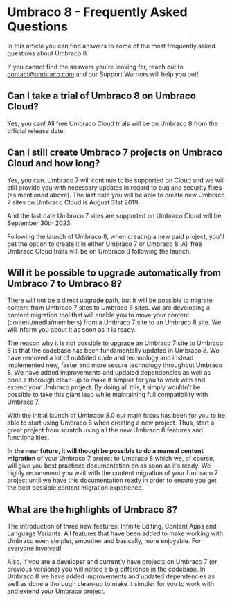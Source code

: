 # Umbraco 8 - Frequently Asked Questions

In this article you can find answers to some of the most frequently asked questions about Umbraco 8.

If you cannot find the answers you're looking for, reach out to contact@umbraco.com and our Support Warriors will help you out!

## Can I take a trial of Umbraco 8 on Umbraco Cloud?

Yes, you can! All free Umbraco Cloud trials will be on Umbraco 8 from the official release date.

## Can I still create Umbraco 7 projects on Umbraco Cloud and how long?

Yes, you can. Umbraco 7 will continue to be supported on Cloud and we will still provide you with necessary updates in regard to bug and security fixes (as mentioned above). The last date you will be able to create new Umbraco 7 sites on Umbraco Cloud is August 31st 2019. 

And the last date Umbraco 7 sites are supported on Umbraco Cloud will be September 30th 2023.

Following the launch of Umbraco 8, when creating a new paid project, you’ll get the option to create it in either Umbraco 7 or Umbraco 8. All free Umbraco Cloud trials will be on Umbraco 8 following the launch. 

## Will it be possible to upgrade automatically from Umbraco 7 to Umbraco 8?

There will not be a direct upgrade path, but it will be possible to migrate content from Umbraco 7 sites to Umbraco 8 sites. We are developing a content migration tool that will enable you to move your content (content/media/members) from a Umbraco 7 site to an Umbraco 8 site. We will inform you about it as soon as it is ready.   

The reason why it is not possible to upgrade an Umbraco 7 site to Umbraco 8 is that the codebase has been fundamentally updated in Umbraco 8. We have removed a lot of outdated code and technology and instead implemented new, faster and more secure technology throughout Umbraco 8. We have added improvements and updated dependencies as well as done a thorough clean-up to make it simpler for you to work with and extend your Umbraco project. 
By doing all this, t simply wouldn’t be possible to take this giant leap while maintaining full compatibility with Umbraco 7.

With the initial launch of Umbraco 8.0 our main focus has been for you to be able to start using Umbraco 8 when creating a new project. Thus, start a great project from scratch using all the new Umbraco 8 features and functionalities.  

**In the near future, it will though be possible to do a manual content migration** of your Umbraco 7 project to Umbraco 8 which we, of course, will give you best practices documentation on as soon as it’s ready. We highly recommend you wait with the content migration of your Umbraco 7 project until we have this documentation ready in order to ensure you get the best possible content migration experience. 

## What are the highlights of Umbraco 8? 

The introduction of three new features: Infinite Editing, Content Apps and Language Variants. All features that have been added to make working with Umbraco even simpler, smoother and basically, more enjoyable. For everyone involved! 

Also, if you are a developer and currently have projects on Umbraco 7 (or previous versions) you will notice a big difference in the codebase. In Umbraco 8 we have added improvements and updated dependencies as well as done a thorough clean-up to make it simpler for you to work with and extend your Umbraco project.
